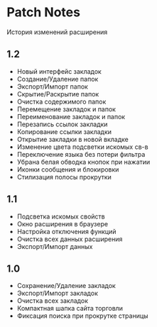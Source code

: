 # Patch Notes
История изменений расширения

## 1.2
- Новый интерфейс закладок
- Создание/Удаление папок
- Экспорт/Импорт папок
- Скрытие/Раскрытие папок
- Очистка содержимого папок
- Перемещение закладок и папок
- Переименование закладок и папок
- Перезапись ссылок закладки
- Копирование ссылки закладки
- Открытие закладки в новой вкладке
- Изменение цвета подсветки искомых св-в
- Переключение языка без потери фильтра
- Убрана белая обводка кнопок при нажатии
- Иконки сообщения и блокировки
- Стилизация полосы прокрутки

## 1.1
- Подсветка искомых свойств
- Окно расширения в браузере
- Настройка отключения функций
- Очистка всех данных расширения
- Экспорт/Импорт данных

## 1.0
- Сохранение/Удаление закладок
- Экспорт/Импорт закладок
- Очистка всех закладок
- Компактная шапка сайта торговли
- Фиксация поиска при прокрутке страницы
